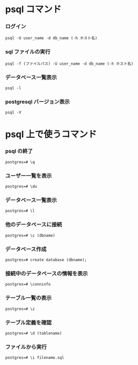 # psql コマンド

### ログイン

```
psql -U user_name -d db_name (-h ホスト名)
```

### sql ファイルの実行

```
psql -f (ファイルパス) -U user_name -d db_name (-h ホスト名)
```

### データベース一覧表示

```
psql -l
```

### postgresql バージョン表示

```
psql -V
```

# psql 上で使うコマンド

### psql の終了

```
postgres=# \q
```

### ユーザー一覧を表示

```
postgres=# \du
```

### データベース一覧表示

```
postgres=# \l
```

### 他のデータベースに接続

```
postgres=# \c (dbname)
```

### データベース作成

```
postgres=# create database (dbname);
```

### 接続中のデータベースの情報を表示

```
postgres=# \conninfo
```

### テーブル一覧の表示

```
postgres=# \z
```

### テーブル定義を確認

```
postgres=# \d (tablename)
```

### ファイルから実行

```
postgres=# \i filename.sql
```
